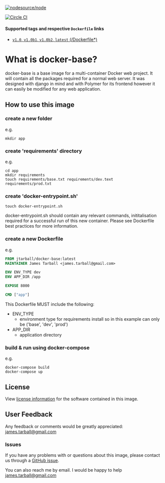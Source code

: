 [![nodesource/node](http://dockeri.co/image/jtarball/docker-base)](https://hub.docker.com/r/jtarball/docker-base/)

[![Circle CI](https://circleci.com/gh/JTarball/docker-base.svg?style=svg)](https://circleci.com/gh/JTarball/docker-base)

#### Supported tags and respective `Dockerfile` links

-	[`v1.0`, `v1.0b1`, `v1.0b2`, `latest` (/Dockerfile*)](https://github.com/JTarball/docker-base/blob/master/Dockerfile)

# What is docker-base?

docker-base is a base image for a multi-container Docker web project. It will contain all the packages required for a normal web server. It was designed with django in mind and with Polymer for its frontend however it can easily be modified for any web application.



## How to use this image
### create a new folder
e.g.
```console
mkdir app
```
### create 'requirements' directory
e.g.
```console
cd app
mkdir requirements
touch requirements/base.txt requirements/dev.text requirements/prod.txt
```
### create 'docker-entrypoint.sh'
```console
touch docker-entrypoint.sh
```

docker-entrypoint.sh should contain any relevant commands, inititalisation required for a successful run of this new container. Please see Dockerfile best practices for more information.

### create a new Dockerfile
e.g.
```dockerfile
FROM jtarball/docker-base:latest
MAINTAINER James Tarball <james.tarball@gmail.com>

ENV ENV_TYPE dev
ENV APP_DIR /app

EXPOSE 8000

CMD ["app"]
```

This Dockerfile MUST include the following:
* ENV_TYPE
  - environment type for requirements install so in this example can only be ('base', 'dev', 'prod')
* APP_DIR
  - application directory

### build & run using docker-compose
e.g.
```console
docker-compose build
docker-compose up 
```

## License

View [license information](https://github.com/JTarball/docker-base/blob/master/LICENSE) for the software contained in this image.

## User Feedback

Any feedback or comments  would be greatly appreciated: <james.tarball@gmail.com>

### Issues

If you have any problems with or questions about this image, please contact us through a [GitHub issue](https://github.com/JTarball/docker-base/issues).

You can also reach me by email. I would be happy to help  <james.tarball@gmail.com>
